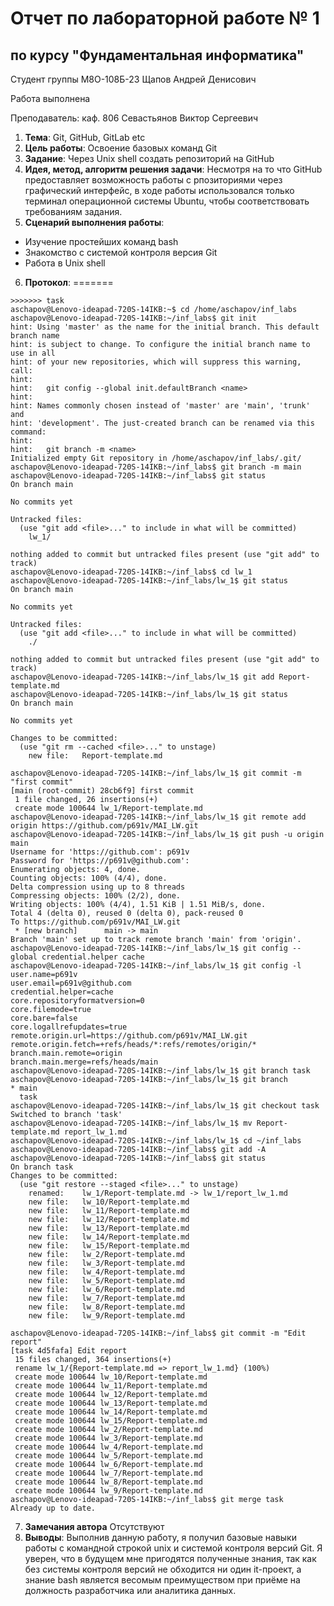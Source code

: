# Отчет по лабораторной работе № 1
## по курсу "Фундаментальная информатика"

Студент группы М8О-108Б-23 Щапов Андрей Денисович

Работа выполнена 

Преподаватель: каф. 806 Севастьянов Виктор Сергеевич

1. **Тема**: Git, GitHub, GitLab etc
2. **Цель работы**: Освоение базовых команд Git
3. **Задание**: Через Unix shell создать репозиторий на GitHub
4. **Идея, метод, алгоритм решения задачи**: Несмотря на то что GitHub предоставляет возможность работы с рпозиториями через графический интерфейс, в ходе работы использовался только терминал операционной системы Ubuntu, чтобы соответствовать требованиям задания.
5. **Сценарий выполнения работы**: 
- Изучение простейших команд bash
- Знакомство с системой контроля версия Git
- Работа в Unix shell
6. **Протокол**: 
=======
```aschapov@Lenovo-ideapad-720S-14IKB:~$ mkdir inf_labs
>>>>>>> task
aschapov@Lenovo-ideapad-720S-14IKB:~$ cd /home/aschapov/inf_labs
aschapov@Lenovo-ideapad-720S-14IKB:~/inf_labs$ git init
hint: Using 'master' as the name for the initial branch. This default branch name
hint: is subject to change. To configure the initial branch name to use in all
hint: of your new repositories, which will suppress this warning, call:
hint: 
hint: 	git config --global init.defaultBranch <name>
hint: 
hint: Names commonly chosen instead of 'master' are 'main', 'trunk' and
hint: 'development'. The just-created branch can be renamed via this command:
hint: 
hint: 	git branch -m <name>
Initialized empty Git repository in /home/aschapov/inf_labs/.git/
aschapov@Lenovo-ideapad-720S-14IKB:~/inf_labs$ git branch -m main
aschapov@Lenovo-ideapad-720S-14IKB:~/inf_labs$ git status
On branch main

No commits yet

Untracked files:
  (use "git add <file>..." to include in what will be committed)
	lw_1/

nothing added to commit but untracked files present (use "git add" to track)
aschapov@Lenovo-ideapad-720S-14IKB:~/inf_labs$ cd lw_1
aschapov@Lenovo-ideapad-720S-14IKB:~/inf_labs/lw_1$ git status
On branch main

No commits yet

Untracked files:
  (use "git add <file>..." to include in what will be committed)
	./

nothing added to commit but untracked files present (use "git add" to track)
aschapov@Lenovo-ideapad-720S-14IKB:~/inf_labs/lw_1$ git add Report-template.md
aschapov@Lenovo-ideapad-720S-14IKB:~/inf_labs/lw_1$ git status
On branch main

No commits yet

Changes to be committed:
  (use "git rm --cached <file>..." to unstage)
	new file:   Report-template.md

aschapov@Lenovo-ideapad-720S-14IKB:~/inf_labs/lw_1$ git commit -m "first commit"
[main (root-commit) 28cb6f9] first commit
 1 file changed, 26 insertions(+)
 create mode 100644 lw_1/Report-template.md
aschapov@Lenovo-ideapad-720S-14IKB:~/inf_labs/lw_1$ git remote add origin https://github.com/p691v/MAI_LW.git
aschapov@Lenovo-ideapad-720S-14IKB:~/inf_labs/lw_1$ git push -u origin main
Username for 'https://github.com': p691v
Password for 'https://p691v@github.com': 
Enumerating objects: 4, done.
Counting objects: 100% (4/4), done.
Delta compression using up to 8 threads
Compressing objects: 100% (2/2), done.
Writing objects: 100% (4/4), 1.51 KiB | 1.51 MiB/s, done.
Total 4 (delta 0), reused 0 (delta 0), pack-reused 0
To https://github.com/p691v/MAI_LW.git
 * [new branch]      main -> main
Branch 'main' set up to track remote branch 'main' from 'origin'.
aschapov@Lenovo-ideapad-720S-14IKB:~/inf_labs/lw_1$ git config --global credential.helper cache
aschapov@Lenovo-ideapad-720S-14IKB:~/inf_labs/lw_1$ git config -l
user.name=p691v
user.email=p691v@github.com
credential.helper=cache
core.repositoryformatversion=0
core.filemode=true
core.bare=false
core.logallrefupdates=true
remote.origin.url=https://github.com/p691v/MAI_LW.git
remote.origin.fetch=+refs/heads/*:refs/remotes/origin/*
branch.main.remote=origin
branch.main.merge=refs/heads/main
aschapov@Lenovo-ideapad-720S-14IKB:~/inf_labs/lw_1$ git branch task
aschapov@Lenovo-ideapad-720S-14IKB:~/inf_labs/lw_1$ git branch
* main
  task
aschapov@Lenovo-ideapad-720S-14IKB:~/inf_labs/lw_1$ git checkout task
Switched to branch 'task'
aschapov@Lenovo-ideapad-720S-14IKB:~/inf_labs/lw_1$ mv Report-template.md report_lw_1.md
aschapov@Lenovo-ideapad-720S-14IKB:~/inf_labs/lw_1$ cd ~/inf_labs
aschapov@Lenovo-ideapad-720S-14IKB:~/inf_labs$ git add -A
aschapov@Lenovo-ideapad-720S-14IKB:~/inf_labs$ git status
On branch task
Changes to be committed:
  (use "git restore --staged <file>..." to unstage)
	renamed:    lw_1/Report-template.md -> lw_1/report_lw_1.md
	new file:   lw_10/Report-template.md
	new file:   lw_11/Report-template.md
	new file:   lw_12/Report-template.md
	new file:   lw_13/Report-template.md
	new file:   lw_14/Report-template.md
	new file:   lw_15/Report-template.md
	new file:   lw_2/Report-template.md
	new file:   lw_3/Report-template.md
	new file:   lw_4/Report-template.md
	new file:   lw_5/Report-template.md
	new file:   lw_6/Report-template.md
	new file:   lw_7/Report-template.md
	new file:   lw_8/Report-template.md
	new file:   lw_9/Report-template.md

aschapov@Lenovo-ideapad-720S-14IKB:~/inf_labs$ git commit -m "Edit report"
[task 4d5fafa] Edit report
 15 files changed, 364 insertions(+)
 rename lw_1/{Report-template.md => report_lw_1.md} (100%)
 create mode 100644 lw_10/Report-template.md
 create mode 100644 lw_11/Report-template.md
 create mode 100644 lw_12/Report-template.md
 create mode 100644 lw_13/Report-template.md
 create mode 100644 lw_14/Report-template.md
 create mode 100644 lw_15/Report-template.md
 create mode 100644 lw_2/Report-template.md
 create mode 100644 lw_3/Report-template.md
 create mode 100644 lw_4/Report-template.md
 create mode 100644 lw_5/Report-template.md
 create mode 100644 lw_6/Report-template.md
 create mode 100644 lw_7/Report-template.md
 create mode 100644 lw_8/Report-template.md
 create mode 100644 lw_9/Report-template.md
aschapov@Lenovo-ideapad-720S-14IKB:~/inf_labs$ git merge task
Already up to date.
```
7. **Замечания автора** Отсутствуют
8. **Выводы**: Выполнив данную работу, я получил базовые навыки работы с командной строкой unix и системой контроля версий Git. Я уверен, что в будущем мне пригодятся полученные знания, так как без системы контроля версий не обходится ни один it-проект, а знание bash является весомым преимуществом при приёме на должность разработчика или аналитика данных.
